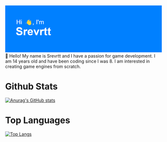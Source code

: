 <img src="header.png"></img>
👋 Hello! My name is Srevrtt and I have a passion for game development. I am 14 years old and have been coding since I was 8. I am interested in creating game engines from scratch.

# Github Stats
[![Anurag's GitHub stats](https://github-readme-stats.vercel.app/api?username=srevrtt)](https://github.com/anuraghazra/github-readme-stats)

# Top Languages
[![Top Langs](https://github-readme-stats.vercel.app/api/top-langs/?username=srevrtt&theme=tokyonight)](https://github.com/anuraghazra/github-readme-stats)
